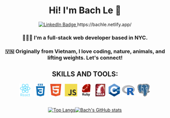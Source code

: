 <div id="header" align="center">
  <h1>
  Hi! I'm Bach Le 🦦
  </h1>
  <div id="badges">
  <a href="https://www.linkedin.com/in/bachhoangle/">
    <img src="https://img.shields.io/badge/LinkedIn-blue?style=for-the-badge&logo=linkedin&logoColor=white" alt="LinkedIn Badge"/>
  </a>
    <a>https://bachle.netlify.app/</a>
</div>
  
  
<div>
  <h3>👨🏻‍💻 I'm a full-stack web developer based in NYC. </h3>
  <h3>🇻🇳 Originally from Vietnam, I love coding, nature, animals, and lifting weights. Let's connect!</h3>
</div>

  <h2>SKILLS AND TOOLS:</h2>
  
<div>
  <img src="https://github.com/devicons/devicon/blob/master/icons/react/react-original-wordmark.svg" title="React" alt="React" width="40" height="40"/>&nbsp;
  <img src="https://github.com/devicons/devicon/blob/master/icons/css3/css3-plain-wordmark.svg"  title="CSS3" alt="CSS" width="40" height="40"/>&nbsp;
  <img src="https://github.com/devicons/devicon/blob/master/icons/html5/html5-original.svg" title="HTML5" alt="HTML" width="40" height="40"/>&nbsp;
  <img src="https://github.com/devicons/devicon/blob/master/icons/javascript/javascript-original.svg" title="JavaScript" alt="JavaScript" width="40" height="40"/>&nbsp;
  <img src="https://github.com/devicons/devicon/blob/master/icons/ruby/ruby-original-wordmark.svg" title="Ruby" **alt="Ruby" width="40" height="40"/>
  <img src="https://github.com/devicons/devicon/blob/master/icons/rails/rails-original-wordmark.svg" title="Rails" **alt="Rails" width="40" height="40"/>
  <img src="https://github.com/devicons/devicon/blob/master/icons/cplusplus/cplusplus-original.svg" title="cplusplus" **alt="cplusplus" width="40" height="40"/>
  <img src="https://github.com/devicons/devicon/blob/master/icons/r/r-original.svg" title="r" alt="r" width="40" height="40"/>&nbsp;
  <img src="https://github.com/devicons/devicon/blob/master/icons/postgresql/postgresql-original.svg" title="postgresql" alt="postgresql" width="40" height="40"/>&nbsp;
</div>
  <br/>

[![Top Langs](https://github-readme-stats.vercel.app/api/top-langs/?username=bachdumpling&layout=compact&theme=solarized-dark)](https://github.com/bachdumpling/github-readme-stats)[![Bach's GitHub stats](https://github-readme-stats.vercel.app/api?username=bachdumpling&theme=solarized-dark&hide=prs&line_height=24)](https://github.com/bachdumpling/github-readme-stats)
